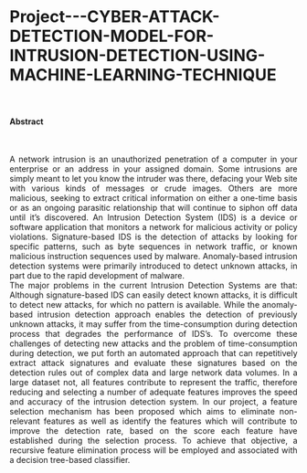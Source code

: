 # Project---CYBER-ATTACK-DETECTION-MODEL-FOR-INTRUSION-DETECTION-USING-MACHINE-LEARNING-TECHNIQUE
<br>

#### Abstract
<br>

<p align="justify">
A network intrusion is an unauthorized penetration of a computer in your enterprise or an address in your assigned domain. Some intrusions are simply meant to let you know the intruder was there, defacing your Web site with various kinds of messages or crude images. Others are more malicious, seeking to extract critical information on either a one-time basis or as an ongoing parasitic relationship that will continue to siphon off data until it’s discovered. An Intrusion Detection System (IDS) is a device or software application that monitors a network for malicious activity or policy violations. Signature-based IDS is the detection of attacks by looking for specific patterns, such as byte sequences in network traffic, or known malicious instruction sequences used by malware. Anomaly-based intrusion detection systems were primarily introduced to detect unknown attacks, in part due to the rapid development of malware. <br>
The major problems in the current Intrusion Detection Systems are that: Although signature-based IDS can easily detect known attacks, it is difficult to detect new attacks, for which no pattern is available. While the anomaly-based intrusion detection approach enables the detection of previously unknown attacks, it may suffer from the time-consumption during detection process that degrades the performance of IDS’s.
To overcome these challenges of detecting new attacks and the problem of time-consumption during detection, we put forth an automated approach that can repetitively extract attack signatures and evaluate these signatures based on the detection rules out of complex data and large network data volumes. In a large dataset not, all features contribute to represent the traffic, therefore reducing and selecting a number of adequate features improves the speed and accuracy of the intrusion detection system. In our project, a feature selection mechanism has been proposed which aims to eliminate non-relevant features as well as identify the features which will contribute to improve the detection rate, based on the score each feature have established during the selection process. To achieve that objective, a recursive feature elimination process will be employed and associated with a decision tree-based classifier. <br> </p>

